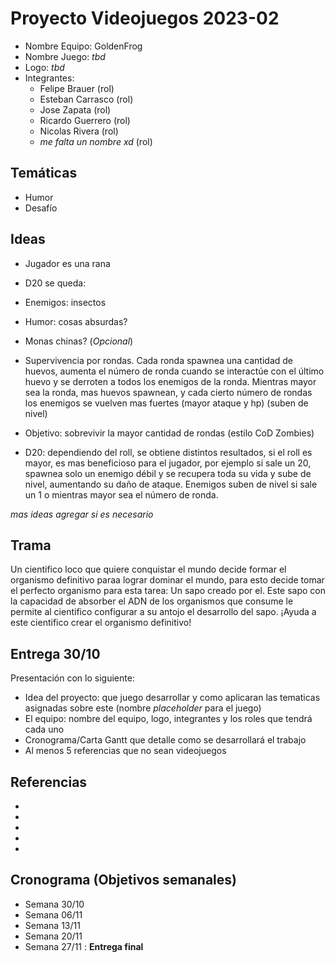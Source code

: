 # Proyecto Videojuegos 2023-02

* Nombre Equipo: GoldenFrog
* Nombre Juego: _tbd_
* Logo: _tbd_
* Integrantes:
    * Felipe Brauer (rol)
    * Esteban Carrasco (rol)
    * Jose Zapata (rol)
    * Ricardo Guerrero (rol)
    * Nicolas Rivera (rol)
    * _me falta un nombre xd_ (rol)

## Temáticas

* Humor
* Desafío

## Ideas

* Jugador es una rana
* D20 se queda:
* Enemigos: insectos
* Humor: cosas absurdas?
* Monas chinas? (_Opcional_)

* Supervivencia por rondas. Cada ronda spawnea una cantidad de huevos, aumenta el número de ronda cuando se interactúe con el último huevo y se derroten a todos los enemigos de la ronda. Mientras mayor sea la ronda, mas huevos spawnean, y cada cierto número de rondas los enemigos se vuelven mas fuertes (mayor ataque y hp) (suben de nivel)
* Objetivo: sobrevivir la mayor cantidad de rondas (estilo CoD Zombies)
* D20: dependiendo del roll, se obtiene distintos resultados, si el roll es mayor, es mas beneficioso para el jugador, por ejemplo si sale un 20, spawnea solo un enemigo débil y se recupera toda su vida y sube de nivel, aumentando su daño de ataque. Enemigos suben de nivel si sale un 1 o mientras mayor sea el número de ronda.

_mas ideas agregar si es necesario_

## Trama

Un cientifico loco que quiere conquistar el mundo decide formar el organismo definitivo paraa lograr dominar el mundo, para esto decide tomar el perfecto organismo para esta tarea: Un sapo creado por el. Este sapo con la capacidad de absorber el ADN de los organismos que consume le permite al cientifico configurar a su antojo el desarrollo del sapo. ¡Ayuda a este cientifico crear el organismo definitivo!

## Entrega 30/10

Presentación con lo siguiente:

* Idea del proyecto: que juego desarrollar y como aplicaran las tematicas asignadas sobre este (nombre _placeholder_ para el juego)
* El equipo: nombre del equipo, logo, integrantes y los roles que tendrá cada uno
* Cronograma/Carta Gantt que detalle como se desarrollará el trabajo
* Al menos 5 referencias que no sean videojuegos

## Referencias

* 
* 
* 
* 
* 

## Cronograma (Objetivos semanales)

* Semana 30/10
* Semana 06/11
* Semana 13/11
* Semana 20/11
* Semana 27/11 : **Entrega final**
